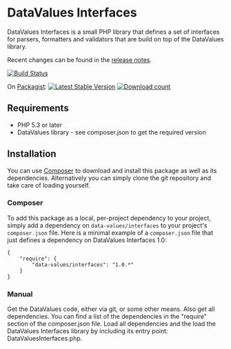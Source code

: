 # DataValues Interfaces

DataValues Interfaces is a small PHP library that defines a set of interfaces for parsers,
formatters and validators that are build on top of the DataValues library.

Recent changes can be found in the [release notes](docs/RELEASE-NOTES.md).

[![Build Status](https://secure.travis-ci.org/JeroenDeDauw/DataValuesInterfaces.png?branch=master)](http://travis-ci.org/JeroenDeDauw/DataValuesInterfaces)

On [Packagist](https://packagist.org/packages/data-values/interfaces):
[![Latest Stable Version](https://poser.pugx.org/data-values/interfaces/version.png)](https://packagist.org/packages/data-values/interfaces)
[![Download count](https://poser.pugx.org/data-values/interfaces/d/total.png)](https://packagist.org/packages/data-values/interfaces)

## Requirements

* PHP 5.3 or later
* DataValues library - see composer.json to get the required version

## Installation

You can use [Composer](http://getcomposer.org/) to download and install
this package as well as its dependencies. Alternatively you can simply clone
the git repository and take care of loading yourself.

### Composer

To add this package as a local, per-project dependency to your project, simply add a
dependency on `data-values/interfaces` to your project's `composer.json` file.
Here is a minimal example of a `composer.json` file that just defines a dependency on
DataValues Interfaces 1.0:

    {
        "require": {
            "data-values/interfaces": "1.0.*"
        }
    }

### Manual

Get the DataValues code, either via git, or some other means. Also get all dependencies.
You can find a list of the dependencies in the "require" section of the composer.json file.
Load all dependencies and the load the DataValues Interfaces library by including its entry point:
DataValuesInterfaces.php.
